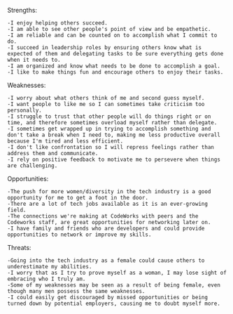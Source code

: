 Strengths:

    -I enjoy helping others succeed. 
    -I am able to see other people's point of view and be empathetic. 
    -I am reliable and can be counted on to accomplish what I commit to do. 
    -I succeed in leadership roles by ensuring others know what is expected of them and delegating tasks to be sure everything gets done when it needs to. 
    -I am organized and know what needs to be done to accomplish a goal. 
    -I like to make things fun and encourage others to enjoy their tasks.

Weaknesses:

    -I worry about what others think of me and second guess myself. 
    -I want people to like me so I can sometimes take criticism too personally. 
    -I struggle to trust that other people will do things right or on time, and therefore sometimes overload myself rather than delegate. 
    -I sometimes get wrapped up in trying to accomplish something and don't take a break when I need to, making me less productive overall because I'm tired and less efficient. 
    -I don't like confrontation so I will repress feelings rather than address them and communicate. 
    -I rely on positive feedback to motivate me to persevere when things are challenging.

Opportunities:

    -The push for more women/diversity in the tech industry is a good opportunity for me to get a foot in the door.
    -There are a lot of tech jobs available as it is an ever-growing field.
    -The connections we're making at CodeWorks with peers and the Codeworks staff, are great opportunities for networking later on. 
    -I have family and friends who are developers and could provide opportunities to network or improve my skills.

Threats:

    -Going into the tech industry as a female could cause others to underestimate my abilities. 
    -I worry that as I try to prove myself as a woman, I may lose sight of embracing who I truly am. 
    -Some of my weaknesses may be seen as a result of being female, even though many men possess the same weaknesses.
    -I could easily get discouraged by missed opportunities or being turned down by potential employers, causing me to doubt myself more.
